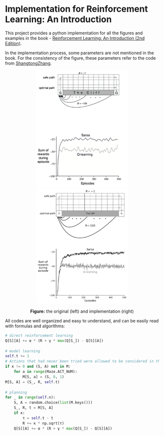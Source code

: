 # Implementation for Reinforcement Learning: An Introduction

This project provides a python implementation for all the figures and examples in the book - [Reinforcement Learning: An Introduction (2nd Edition)](http://incompleteideas.net/book/bookdraft2017nov5.pdf).

In the implementation process, some parameters are not mentioned in the book. For the consistency of the figure, these parameters refer to the code from [ShangtongZhang](https://github.com/ShangtongZhang/reinforcement-learning-an-introduction/).

<div align=center>
	<img width="300" src="chap6/exp_6.6_origin.png">
	<img width="300" src="chap6/exp_6.6_cliff_walking.png">
    <p><b>Figure:</b> the original (left) and implementation (right)</p>
</div>

All codes are well organized and easy to understand, and can be easily read with formulas and algorithms:
```python
# direct reinforcement learning
Q[S][A] += α * (R + γ * max(Q[S_]) - Q[S][A])

# model learning
self.t += 1
# Actions that had never been tried were allowed to be considered in the planning step
if κ != 0 and (S, A) not in M:
    for a in range(Maze.ACT_NUM):
        M[S, a] = (S, 0, 1)
M[S, A] = (S_, R, self.t)

# planning
for _ in range(self.n):
    S, A = random.choice(list(M.keys()))
    S_, R, t = M[S, A]
    if κ:
        τ = self.t - t
        R += κ * np.sqrt(τ)
    Q[S][A] += α * (R + γ * max(Q[S_]) - Q[S][A])
```